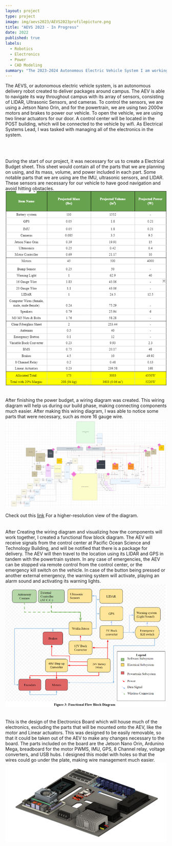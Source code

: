 ```yaml
---
layout: project
type: project
image: img/aevs2023/AEVS2023profilepicture.png
title: "AEVS 2023 - In Progress"
date: 2022
published: true
labels:
  - Robotics
  - Electronics
  - Power
  - CAD Modeling
summary: "The 2023-2024 Autonomous Electric Vehicle System I am working on. Electrical team lead. "
---
```


The AEVS, or autonomous electric vehicle system, is an autonomous delivery robot created to deliver packages around campus.  The AEV is able to navigate its way throughout campus with its array of sensors, consisting of LIDAR, Ultrasonic Sensors, and cameras. To control the sensors, we are using a Jetson Nano Orin, and for the powertrain, we are using two 2000w motors and brakes to power our vehicle.  To open the vehicle, we are using two linear actuators for our door.  A control center will be located in the POST building, which will be connected to the vehicle by wifi.  As Electrical Systems Lead, I was tasked with managing all of the electronics in the system.

<br>
<br>
<br>
During the start of our project, it was necessary for us to create a Electrical Budget sheet.  This sheet would contain all of the parts that we are planning on using, and its mass, volume, and power included in each part. Some notable parts that we are using are the IMU, ultrasonic sensors, and LIDAR.  These sensors are necessary for our vehicle to have good navigation and avoid hitting obstacles.  
<img class="img-fluid" src="../img/aevs2023/aevs2023budgetsheetreal.png"> 

<br>
<br>
<br>
After finishing the power budget, a wiring diagram was created.  This wiring diagram will help us during our build phase, making connecting components much easier.  After making this wiring diagram, I was able to notice some parts that were necessary, such as more 16 gauge wire.
<img class="img-fluid" src="../img/aevs2023/aevs2023wiringdiagram.png"> 
<p>Check out this <a href="https://drive.google.com/file/d/1Ll60XOeZ4L6A2yiTUbpU-n_IymiiC5G8/view?usp=sharing](https://drive.google.com/file/d/1uVCqUsAUC0LucEWCbVN7n02I1c8ER0Mk/view?usp=sharing" target="_blank" rel="noopener noreferrer">link</a> For a higher-resolution view of the diagram. 

<br>
<br>
<br>
After Creating the wiring diagram and visualizing how the components will work together, I created a functional flow block diagram.  The AEV will receive signals from the control center at Pacific Ocean Science and Technology Building, and will be notified that there is a package for delivery.  The AEV will then travel to the location using its LIDAR and GPS in tandem with the powertrain system.  In any case of emergencies, the AEV can be stopped via remote control from the control center, or the emergency kill switch on the vehicle.  In case of the button being pressed or another external emergency, the warning system will activate, playing an alarm sound and activating its warning lights.
<img class="img-fluid" src="../img/aevs2023/aevs2023flowchart.png"> 

<br>
<br>
<br>
This is the design of the Electronics Board which will house much of the electronics, excluding the parts that will be mounted onto the AEV, like the motor and Linear actuators.  This was designed to be easily removable, so that it could be taken out of the AEV to make any changes necessary to the board.  The parts included on the board are the Jetson Nano Orin, Ardunino Mega, breadboard for the motor PWMS, IMU, GPS, 8 Channel relay, voltage converters, and USB hubs.  I designed this model with holes so that the wires could go under the plate, making wire management much easier. 
<img class="img-fluid" src="../img/aevs2023/aevs2023schematicboard.png"> 

<br>
<br>
<br>
